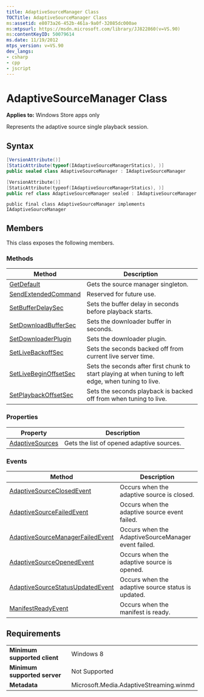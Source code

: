 ```yaml
---
title: AdaptiveSourceManager Class
TOCTitle: AdaptiveSourceManager Class
ms:assetid: e8073a26-452b-461a-9a0f-32085dc000ae
ms:mtpsurl: https://msdn.microsoft.com/library/JJ822860(v=VS.90)
ms:contentKeyID: 50079614
ms.date: 11/19/2012
mtps_version: v=VS.90
dev_langs:
- csharp
- cpp
- jscript
---
```


# AdaptiveSourceManager Class

**Applies to:** Windows Store apps only

Represents the adaptive source single playback session.

## Syntax

```csharp
[VersionAttribute()]
[StaticAttribute(typeof(IAdaptiveSourceManagerStatics), )]
public sealed class AdaptiveSourceManager : IAdaptiveSourceManager
```

```cpp
[VersionAttribute()]
[StaticAttribute(typeof(IAdaptiveSourceManagerStatics), )]
public ref class AdaptiveSourceManager sealed : IAdaptiveSourceManager
```

```jscript
public final class AdaptiveSourceManager implements IAdaptiveSourceManager
```

## Members

This class exposes the following members.

### Methods

|Method|Description|
|--- |--- |
|[GetDefault](adaptivesourcemanager-getdefault-method.md)|Gets the source manager singleton.|
|[SendExtendedCommand](adaptivesourcemanager-sendextendedcommand-method.md)|Reserved for future use.|
|[SetBufferDelaySec](adaptivesourcemanager-setbufferdelaysec-method.md)|Sets the buffer delay in seconds before playback starts.|
|[SetDownloadBufferSec](adaptivesourcemanager-setdownloadbuffersec-method.md)|Sets the downloader buffer in seconds.|
|[SetDownloaderPlugin](adaptivesourcemanager-setdownloaderplugin-method.md)|Sets the downloader plugin.|
|[SetLiveBackoffSec](adaptivesourcemanager-setlivebackoffsec-method.md)|Sets the seconds backed off from current live server time.|
|[SetLiveBeginOffsetSec](adaptivesourcemanager-setlivebeginoffsetsec-method.md)|Sets the seconds after first chunk to start playing at when tuning to left edge, when tuning to live.|
|[SetPlaybackOffsetSec](adaptivesourcemanager-setplaybackoffsetsec-method.md)|Sets the seconds playback is backed off from when tuning to live.|

### Properties

|Property|Description|
|--- |--- |
|[AdaptiveSources](adaptivesourcemanager-adaptivesources-property.md)|Gets the list of opened adaptive sources.|

### Events

|Method|Description|
|--- |--- |
|[AdaptiveSourceClosedEvent](adaptivesourcemanager-adaptivesourceclosedevent-event.md)|Occurs when the adaptive source is closed.|
|[AdaptiveSourceFailedEvent](adaptivesourcemanager-adaptivesourcefailedevent-event.md)|Occurs when the adaptive source event failed.|
|[AdaptiveSourceManagerFailedEvent](adaptivesourcemanager-adaptivesourcemanagerfailedevent-event.md)|Occurs when the AdaptiveSourceManager event failed.|
|[AdaptiveSourceOpenedEvent](adaptivesourcemanager-adaptivesourceopenedevent-event.md)|Occurs when the adaptive source is opened.|
|[AdaptiveSourceStatusUpdatedEvent](adaptivesourcemanager-adaptivesourcestatusupdatedevent-event.md)|Occurs when the adaptive source status is updated.|
|[ManifestReadyEvent](adaptivesourcemanager-manifestreadyevent-event.md)|Occurs when the manifest is ready.|

## Requirements

|||
|--- |--- |
|**Minimum supported client**|Windows 8|
|**Minimum supported server**|Not Supported|
|**Metadata**|Microsoft.Media.AdaptiveStreaming.winmd|
